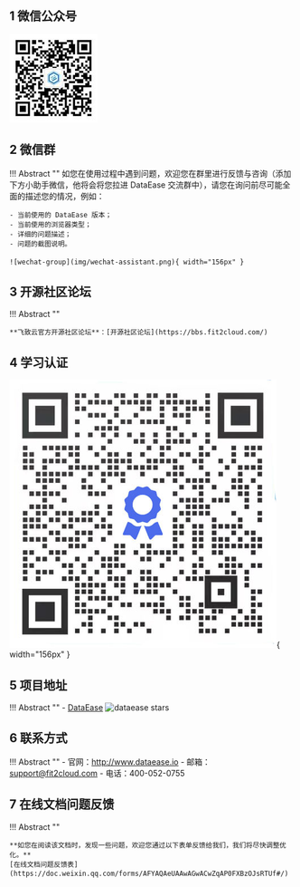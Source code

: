 ## 1 微信公众号

![wechat-official](img/wechat-official.jpg)

## 2 微信群

!!! Abstract ""
    如您在使用过程中遇到问题，欢迎您在群里进行反馈与咨询（添加下方小助手微信，他将会将您拉进 DataEase 交流群中），请您在询问前尽可能全面的描述您的情况，例如：

    - 当前使用的 DataEase 版本；
    - 当前使用的浏览器类型；
    - 详细的问题描述；
    - 问题的截图说明。  

    ![wechat-group](img/wechat-assistant.png){ width="156px" }

## 3 开源社区论坛

!!! Abstract ""

    **飞致云官方开源社区论坛**：[开源社区论坛](https://bbs.fit2cloud.com/)

## 4 学习认证

![wechat-official](img/wechat-official2.jpg){ width="156px" }

## 5 项目地址

!!! Abstract ""
    - [DataEase][dataease] ![dataease stars][dataease stars]

## 6 联系方式

!!! Abstract ""
    - 官网：http://www.dataease.io
    - 邮箱：support@fit2cloud.com
    - 电话：400-052-0755

## 7 在线文档问题反馈

!!! Abstract ""

    **如您在阅读该文档时，发现一些问题，欢迎您通过以下表单反馈给我们，我们将尽快调整优化。**  
    [在线文档问题反馈表](https://doc.weixin.qq.com/forms/AFYAQAeUAAwAGwACwZqAP0FXBzOJsRTUf#/)


[dataease]: https://github.com/dataease/dataease
[dataease stars]: https://img.shields.io/github/stars/dataease/dataease.svg